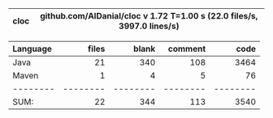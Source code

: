 
cloc|github.com/AlDanial/cloc v 1.72  T=1.00 s (22.0 files/s, 3997.0 lines/s)
--- | ---

Language|files|blank|comment|code
:-------|-------:|-------:|-------:|-------:
Java|21|340|108|3464
Maven|1|4|5|76
--------|--------|--------|--------|--------
SUM:|22|344|113|3540
